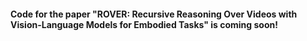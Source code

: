 
#### Code for the paper "ROVER: Recursive Reasoning Over Videos with Vision-Language Models for Embodied Tasks" is coming soon!
